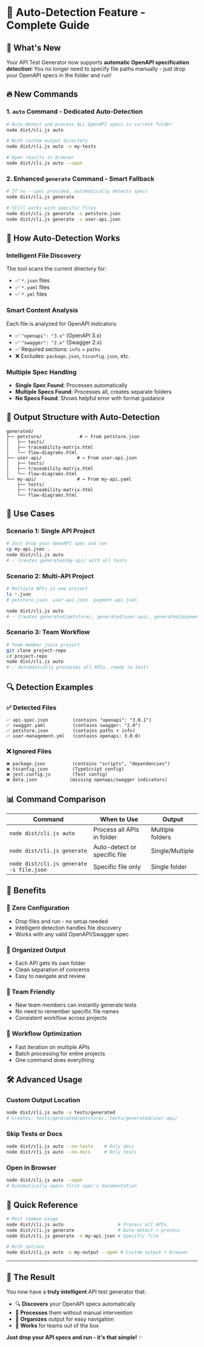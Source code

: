 # 🎯 Auto-Detection Feature - Complete Guide

## 🚀 What's New

Your API Test Generator now supports **automatic OpenAPI specification detection**! You no longer need to specify file paths manually - just drop your OpenAPI specs in the folder and run!

## 🔥 New Commands

### 1. **`auto` Command** - Dedicated Auto-Detection
```bash
# Auto-detect and process ALL OpenAPI specs in current folder
node dist/cli.js auto

# With custom output directory
node dist/cli.js auto -o my-tests

# Open results in browser
node dist/cli.js auto --open
```

### 2. **Enhanced `generate` Command** - Smart Fallback
```bash
# If no --spec provided, automatically detects specs
node dist/cli.js generate

# Still works with specific files
node dist/cli.js generate -s petstore.json
node dist/cli.js generate -s user-api.json
```

## 🎯 How Auto-Detection Works

### **Intelligent File Discovery**
The tool scans the current directory for:
- ✅ `*.json` files
- ✅ `*.yaml` files  
- ✅ `*.yml` files

### **Smart Content Analysis**
Each file is analyzed for OpenAPI indicators:
- ✅ `"openapi": "3.x"` (OpenAPI 3.x)
- ✅ `"swagger": "2.x"` (Swagger 2.x)
- ✅ Required sections: `info` + `paths`
- ❌ Excludes: `package.json`, `tsconfig.json`, etc.

### **Multiple Spec Handling**
- **Single Spec Found**: Processes automatically
- **Multiple Specs Found**: Processes all, creates separate folders
- **No Specs Found**: Shows helpful error with format guidance

## 📁 Output Structure with Auto-Detection

```
generated/
├── petstore/              # ← From petstore.json
│   ├── tests/
│   ├── traceability-matrix.html
│   └── flow-diagrams.html
├── user-api/             # ← From user-api.json
│   ├── tests/
│   ├── traceability-matrix.html
│   └── flow-diagrams.html
└── my-api/               # ← From my-api.yaml
    ├── tests/
    ├── traceability-matrix.html
    └── flow-diagrams.html
```

## 🎯 Use Cases

### **Scenario 1: Single API Project**
```bash
# Just drop your OpenAPI spec and run
cp my-api.json .
node dist/cli.js auto
# ✅ Creates generated/my-api/ with all tests
```

### **Scenario 2: Multi-API Project**
```bash
# Multiple APIs in one project
ls *.json
# petstore.json  user-api.json  payment-api.json

node dist/cli.js auto
# ✅ Creates generated/petstore/, generated/user-api/, generated/payment-api/
```

### **Scenario 3: Team Workflow**
```bash
# Team member joins project
git clone project-repo
cd project-repo
node dist/cli.js auto
# ✅ Automatically processes all APIs, ready to test!
```

## 🔍 Detection Examples

### ✅ **Detected Files**
```
✅ api-spec.json         (contains "openapi": "3.0.1")
✅ swagger.yaml          (contains swagger: "2.0")
✅ petstore.json         (contains paths + info)
✅ user-management.yml   (contains openapi: 3.0.0)
```

### ❌ **Ignored Files**
```
❌ package.json          (contains "scripts", "dependencies")
❌ tsconfig.json         (TypeScript config)
❌ jest.config.js        (Test config)
❌ data.json            (missing openapi/swagger indicators)
```

## 📊 Command Comparison

| Command | When to Use | Output |
|---------|-------------|---------|
| `node dist/cli.js auto` | Process all APIs in folder | Multiple folders |
| `node dist/cli.js generate` | Auto-detect or specific file | Single/Multiple |
| `node dist/cli.js generate -s file.json` | Specific file only | Single folder |

## 🎉 Benefits

### **🚀 Zero Configuration**
- Drop files and run - no setup needed
- Intelligent detection handles file discovery
- Works with any valid OpenAPI/Swagger spec

### **📁 Organized Output**
- Each API gets its own folder
- Clean separation of concerns
- Easy to navigate and review

### **👥 Team Friendly**
- New team members can instantly generate tests
- No need to remember specific file names
- Consistent workflow across projects

### **🔄 Workflow Optimization**
- Fast iteration on multiple APIs
- Batch processing for entire projects
- One command does everything

## 🛠 Advanced Usage

### **Custom Output Location**
```bash
node dist/cli.js auto -o tests/generated
# Creates: tests/generated/petstore/, tests/generated/user-api/
```

### **Skip Tests or Docs**
```bash
node dist/cli.js auto --no-tests    # Only docs
node dist/cli.js auto --no-docs     # Only tests
```

### **Open in Browser**
```bash
node dist/cli.js auto --open
# Automatically opens first spec's documentation
```

## 📝 Quick Reference

```bash
# Most common usage
node dist/cli.js auto                    # Process all APIs
node dist/cli.js generate                # Auto-detect + process
node dist/cli.js generate -s my-api.json # Specific file

# With options
node dist/cli.js auto -o my-output --open # Custom output + browser
```

---

## 🎯 **The Result**

You now have a **truly intelligent** API test generator that:
- 🔍 **Discovers** your OpenAPI specs automatically
- 🚀 **Processes** them without manual intervention  
- 📁 **Organizes** output for easy navigation
- 👥 **Works** for teams out of the box

**Just drop your API specs and run - it's that simple!** ✨
